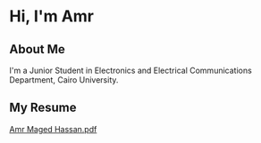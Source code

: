 # Hi, I'm Amr

## About Me
I'm a Junior Student in Electronics and Electrical Communications Department, Cairo University.

## My Resume
[Amr Maged Hassan.pdf](https://github.com/AmrMaged-H/AmrMaged-H/files/8647895/Amr.Maged.Hassan.pdf)

